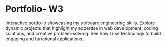 # Portfolio- W3
Interactive portfolio showcasing my software engineering skills. Explore dynamic projects that highlight my expertise in web development, coding solutions, and creative problem-solving. See how I use technology to build engaging and functional applications.
